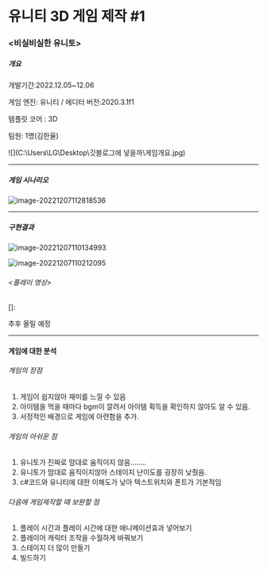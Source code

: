 # 유니티 3D 게임 제작 #1

### <비실비실한 유니토>



##### 개요

개발기간:2022.12.05~12.06

게임 엔진: 유니티 / 에디터 버전:2020.3.1f1

템플릿 코어 : 3D

팀원: 1명(김한율)

![](C:\Users\LG\Desktop\깃블로그에 넣을까\게임개요.jpg)



----------------



##### 게임 시나리오

![image-20221207112818536](C:\Users\LG\AppData\Roaming\Typora\typora-user-images\image-20221207112818536.png)

----------------------



##### 구현결과



![image-20221207110134993](C:\Users\LG\AppData\Roaming\Typora\typora-user-images\image-20221207110134993.png)



![image-20221207110212095](C:\Users\LG\AppData\Roaming\Typora\typora-user-images\image-20221207110212095.png)



###### <플레이 영상>

[]: 

추후 올릴 예정



-----------------------

#### 게임에 대한 분석



###### 게임의 장점

1. 게임이 쉽지않아 재미를 느낄 수 있음
2. 아이템을 먹을 때마다 bgm이 깔려서 아이템 획득을 확인하지 않아도 알 수 있음.
3. 서정적인 배경으로 게임에 아련함을 추가.



###### 게임의 아쉬운 점

1. 유니토가 진짜로 맘대로 움직이지 않음........
2. 유니토가 맘대로 움직이지않아 스테이지 난이도를 굉장히 낮췄음.
3. c#코드와 유니티에 대한 이해도가 낮아 텍스트위치와 폰트가 기본적임



###### 다음에 게임제작할 때 보완할 점

1. 플레이 시간과 플레이 시간에 대한 애니메이션효과 넣어보기
2. 플레이어 캐릭터 조작을 수월하게 바꿔보기
3. 스테이지 더 많이 만들기
4. 빌드하기